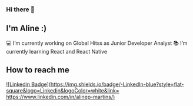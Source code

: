 ### Hi there 👋

## I'm Aline :) 

:computer: I’m currently working on Global Hitss as Junior Developer Analyst
:books: I’m currently learning React and React Native

## How to reach me
[![Linkedin Badge](https://img.shields.io/badge/-LinkedIn-blue?style=flat-square&logo=Linkedin&logoColor=white&link= https://www.linkedin.com/in/alinep-martins/)]( https://www.linkedin.com/in/alinep-martins/)

<!--
**alinemartinsgh/alinemartinsgh** is a ✨ _special_ ✨ repository because its `README.md` (this file) appears on your GitHub profile.

Here are some ideas to get you started:

- 🔭 I’m currently working on 
- 🌱 I’m currently learning ...
- 👯 I’m looking to collaborate on ...
- 🤔 I’m looking for help with ...
- 💬 Ask me about ...
- 📫 How to reach me: ...
- 😄 Pronouns: ...
- ⚡ Fun fact: ...
-->
